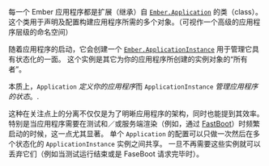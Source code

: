 每一个 Ember 应用程序都是扩展（继承）自 [`Ember.Application`](http://emberjs.com/api/classes/Ember.Application.html) 的类（class）。 这个类用于声明及配置构建应用程序所需的多个对象。（可视作一个高级的应用程序层级的命名空间）

随着应用程序的启动，它会创建一个 [`Ember.ApplicationInstance`](http://emberjs.com/api/classes/Ember.ApplicationInstance.html) 用于管理它具有状态化的一面。 这个实例是其它为你的应用程序所创建的实例对象的“所有者”。

本质上，`Application` *定义你的应用程序*而 `ApplicationInstance` *管理应用程序的状态*。.

这种在关注点上的分离不仅仅是为了明晰应用程序的架构，同时也能提到其效率。 特别是当应用程序需要在测试和／或服务端渲染（例如，通过 [FastBoot](https://github.com/tildeio/ember-cli-fastboot)）时频繁启动的时候，这一点尤其显著。 单个 `Application` 的配置可以只做一次然后在多个状态化的 `ApplicationInstance` 实例之间共享。 一旦不再需要这些实例就可以丢弃它们（例如当测试运行结束或是 FaseBoot 请求完毕时）。